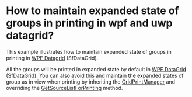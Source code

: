 # How to maintain expanded state of groups in printing in wpf and uwp datagrid?

This example illustrates how to maintain expanded state of groups in printing in [WPF Datagrid](https://www.syncfusion.com/wpf-ui-controls/datagrid) (SfDataGrid).

All the groups will be printed in expanded state by default in [WPF DataGrid](https://www.syncfusion.com/wpf-ui-controls/datagrid) (SfDataGrid). You can also avoid this and maintain the expanded states of group as in view when printing by inheriting the [GridPrintManager](http://help.syncfusion.com/cr/cref_files/wpf/Syncfusion.SfGrid.WPF~Syncfusion.UI.Xaml.Grid.GridPrintManager.html) and overriding the [GetSourceListForPrinting](http://help.syncfusion.com/cr/cref_files/wpf/Syncfusion.SfGrid.WPF~Syncfusion.UI.Xaml.Grid.GridPrintManager.html) method.
